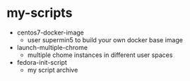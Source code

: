 # my-scripts

* centos7-docker-image
	- user supermin5 to build your own docker base image
* launch-multiple-chrome
	- multiple chome instances in different user spaces
* fedora-init-script
	- my script archive
